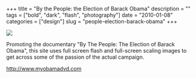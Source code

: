+++
title = "By the People: the Election of Barack Obama"
description = ""
tags = ["bold", "dark", "flash", "photography"]
date = "2010-01-08"
categories = ["design"]
slug = "people-election-barack-obama"
+++


 

  <div id="screens-thumbs" class="clearfix">
    <div class="txt-center" id="design-submission"><a href="http://www.myobamadvd.com/"><img id='bluga-thumbnail-2263' class='bluga-thumbnail large' src='//konigi.com/media/bluga/
wt4b4749af60336_large.jpg'/></a></div>  
  </div>   
<p>Promoting the documentary &quot;By The People: The Election of Barack Obama&quot;, this site uses full screen flash and full-screen scaling images to get across some of the passion of the actual campaign.</p>

<p><a href="http://www.myobamadvd.com/">http://www.myobamadvd.com</a></p>




